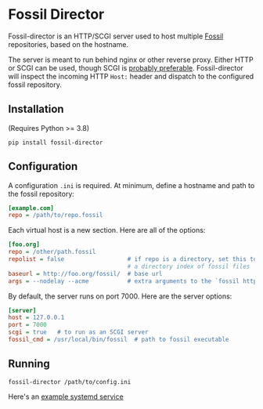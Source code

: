 # Fossil Director

Fossil-director is an HTTP/SCGI server used to host multiple [Fossil](https://fossil-scm.org) repositories, based on the hostname.

The server is meant to run behind nginx or other reverse proxy. Either HTTP or SCGI can be used, though SCGI is [probably preferable](https://fossil-scm.org/home/doc/trunk/www/server/debian/nginx.md#http). Fossil-director will inspect the incoming HTTP `Host:` header and dispatch to the configured fossil repository.

## Installation

(Requires Python >= 3.8)

`pip install fossil-director`

## Configuration

A configuration `.ini` is required. At minimum, define a hostname and path to the fossil repository:

```ini
[example.com]
repo = /path/to/repo.fossil
```

Each virtual host is a new section. Here are all of the options:
```ini
[foo.org]
repo = /other/path.fossil
repolist = false                  # if repo is a directory, set this to true to serve 
                                  # a directory index of fossil files
baseurl = http://foo.org/fossil/  # base url
args = --nodelay --acme           # extra arguments to the `fossil http` command
```

By default, the server runs on port 7000. Here are the server options:

```ini
[server]
host = 127.0.0.1
port = 7000
scgi = true   # to run as an SCGI server
fossil_cmd = /usr/local/bin/fossil  # path to fossil executable

```

## Running

`fossil-director /path/to/config.ini`

Here's an [example systemd service](/file?name=fossil-director.service)


